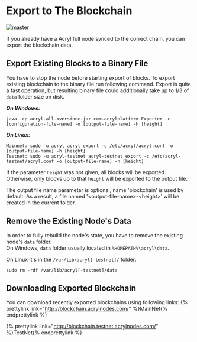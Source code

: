 # Export to The Blockchain
![master](https://img.shields.io/badge/node->%3D0.8.0-4bc51d.svg)

If you already have a Acryl full node synced to the correct chain, you can export the blockchain data.

## Export Existing Blocks to a Binary File 

You have to stop the node before starting export of blocks. To export existing blockchain to the binary file run following command. Export is quite a fast operation, but resulting binary file could additionally take up to 1/3 of `data` folder size on disk.

_**On Windows:**_

```
java -cp acryl-all-<version>.jar com.acrylplatform.Exporter -c [configuration-file-name] -o [output-file-name] -h [height]
```

_**On Linux:**_

```
Mainnet: sudo -u acryl acryl export -c /etc/acryl/acryl.conf -o [output-file-name] -h [height]
Testnet: sudo -u acryl-testnet acryl-testnet export -c /etc/acryl-testnet/acryl.conf -o [output-file-name] -h [height]
```

If the parameter `height` was not given, all blocks will be exported. Otherwise, only blocks up to that `height` will be exported to the output file.

The output file name parameter is optional, name 'blockchain' is used by default. As a result, a file named '&lt;output-file-name&gt;-&lt;height&gt;' will be created in the current folder.

## Remove the Existing Node's Data

In order to fully rebuild the node's state, you have to remove the existing node's `data` folder.  
On Windows, `data` folder usually located in `%HOMEPATH%\acryl\data`.

On Linux it's in the `/var/lib/acryl[-testnet]/` folder:

```
sudo rm -rdf /var/lib/acryl[-testnet]/data
```

## Downloading Exported Blockchain

You can download recently exported blockchains using following links:
{% prettylink link="http://blockchain.acrylnodes.com/" %}MainNet{% endprettylink %}

{% prettylink link="http://blockchain.testnet.acrylnodes.com/" %}TestNet{% endprettylink %}




